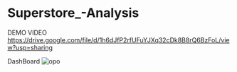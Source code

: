 # Superstore_-Analysis

DEMO VIDEO
https://drive.google.com/file/d/1h6dJfP2rfUFuYJXq32cDk8B8rQ6BzFoL/view?usp=sharing

DashBoard
![opo](https://user-images.githubusercontent.com/104690664/223685857-3e9d0458-095a-4141-b2e8-e0518ff21ab8.PNG)
